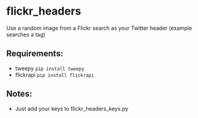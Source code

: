 flickr_headers
==============
Use a random image from a Flickr search as your Twitter header (example searches a tag)

Requirements:
-------------
  - tweepy  `pip install tweepy`
  - flickrapi `pip install flickrapi`
  
Notes:
------
  - Just add your keys to flickr_headers_keys.py
  
  
